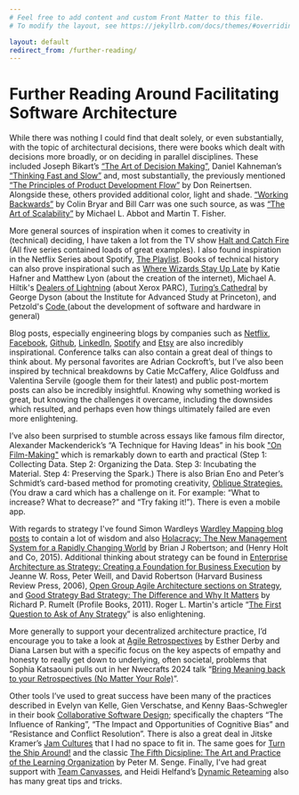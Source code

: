 ```yaml
---
# Feel free to add content and custom Front Matter to this file.
# To modify the layout, see https://jekyllrb.com/docs/themes/#overriding-theme-defaults

layout: default
redirect_from: /further-reading/
---
```

# Further Reading Around Facilitating Software Architecture

While there was nothing I could find that dealt solely, or even substantially, with the topic of architectural decisions, there were books which dealt with decisions more broadly, or on deciding in parallel disciplines. These included Joseph Bikart’s [“The Art of Decision Making”](https://www.amazon.co.uk/Deciding-Mind-Procrastinating-Making-Decisions/dp/1786781719), Daniel Kahneman’s [“Thinking Fast and Slow”](https://www.amazon.co.uk/Thinking-Fast-Slow-Daniel-Kahneman-ebook/dp/B005MJFA2W/) and, most substantially, the previously mentioned [“The Principles of Product Development Flow”](https://www.amazon.co.uk/Principles-Product-Development-Flow-Generation-ebook/dp/B00K7OWG7O/) by Don Reinertsen. Alongside these, others provided additional color, light and shade. [“Working Backwards”](https://www.amazon.co.uk/Working-Backwards-Insights-Stories-Secrets-ebook/dp/B08GKYJVL1/) by Colin Bryar and Bill Carr was one such source, as was [“The Art of Scalability”](https://www.amazon.co.uk/Art-Scalability-Architecture-Organizations-Enterprise/dp/0134032802/) by Michael L. Abbot and Martin T. Fisher. 

More general sources of inspiration when it comes to creativity in (technical) deciding, I have taken a lot from the TV show [Halt and Catch Fire](https://www.imdb.com/title/tt2543312/) (All five series contained loads of great examples). I also found inspiration in the Netflix Series about Spotify, [The Playlist](https://www.netflix.com/title/81186296). Books of technical history can also prove inspirational such as [Where Wizards Stay Up Late](https://www.amazon.co.uk/Where-Wizards-Stay-Up-Late/dp/0684832674) by Katie Hafner and Matthew Lyon (about the creation of the internet), Michael A. Hiltik's [Dealers of Lightning](https://www.amazon.co.uk/Dealers-Lightning-Xerox-Parc-Computer/dp/0887309895/) (about Xerox PARC), [Turing’s Cathedral](https://www.amazon.co.uk/Turings-Cathedral-Origins-Digital-Universe-ebook/dp/B0076O2VXM/) by George Dyson (about the Institute for Advanced Study at Princeton), and Petzold's [Code ](https://www.amazon.co.uk/Code-Language-Computer-Hardware-Software/dp/0137909101/) (about the development of software and hardware in general)

Blog posts, especially engineering blogs by companies such as [Netflix](https://netflixtechblog.com), [Facebook](https://engineering.fb.com), [Github](https://github.com/category/engineering), [LinkedIn](https://engineering.linkedin.com/blog), [Spotify](https://engineering.atspotify.com/) and [Etsy](https://codeascraft.com/) are also incredibly inspirational. Conference talks can also contain a great deal of things to think about. My personal favorites are Adrian Cockroft’s, but I’ve also been inspired by technical breakdowns by Catie McCaffery, Alice Goldfuss and Valentina Servile (google them for their latest) and public post-mortem posts can also be incredibly insightful. Knowing why something worked is great, but knowing the challenges it overcame, including the downsides which resulted, and perhaps even how things ultimately failed are even more enlightening.

I’ve also been surprised to stumble across essays like famous film director, Alexander Mackenderick’s “A Technique for Having Ideas” in his book ["On Film-Making"](https://www.amazon.co.uk/Film-making-Introduction-Craft-Director/dp/0571211259/) which is remarkably down to earth and practical (Step 1: Collecting Data. Step 2: Organizing the Data. Step 3: Incubating the Material. Step 4: Preserving the Spark.) There is also Brian Eno and Peter’s Schmidt’s card-based method for promoting creativity, [Oblique Strategies.](https://www.enoshop.co.uk/product/oblique-strategies.html) (You draw a card which has a challenge on it. For example: “What to increase? What to decrease?” and “Try faking it!”). There is even a mobile app.

With regards to strategy I've found Simon Wardleys [Wardley Mapping blog posts](https://github.com/andrewharmellaw/wardley-maps-book/releases/tag/0.19.2) to contain a lot of wisdom and also [Holacracy: The New Management System for a Rapidly Changing World](https://www.amazon.co.uk/Holacracy-Management-System-Rapidly-Changing/dp/B01L985542) by Brian J Robertson; and (Henry Holt and Co, 2015). Additional thinking about strategy can be found in [Enterprise Architecture as Strategy: Creating a Foundation for Business Execution](https://www.amazon.co.uk/Enterprise-Architecture-Strategy-Foundation-Execution/dp/1591398398/) by Jeanne W. Ross, Peter Weill, and David Robertson (Harvard Business Review Press, 2006), [Open Group Agile Architecture sections on Strategy](https://pubs.opengroup.org/architecture/o-aa-standard/agile-strategy.html), and [Good Strategy Bad Strategy: The Difference and Why It Matters](https://www.amazon.co.uk/Good-Strategy-Bad-difference-matters-ebook/dp/B005331U7Q/ref=tmm_kin_swatch_0?_encoding=UTF8&qid=&sr=) by Richard P. Rumelt (Profile Books, 2011). Roger L. Martin's article “[The First Question to Ask of Any Strategy](https://hbr.org/2015/05/the-first-question-to-ask-of-any-strategy)” is also enlightening.

More generally to support your decentralized architecture practice, I’d encourage you to take a look at [Agile Retrospectives](https://learning.oreilly.com/library/view/agile-retrospectives/9781680500295/) by Esther Derby and Diana Larsen but with a specific focus on the key aspects of empathy and honesty to really get down to underlying, often societal, problems that Sophia Katsaouni pulls out in her Nwecrafts 2024 talk “[Bring Meaning back to your Retrospectives (No Matter Your Role)](https://vimeo.com/949430622 )”. 

Other tools I’ve used to great success have been many of the practices described in Evelyn van Kelle, Gien Verschatse, and Kenny Baas-Schwegler in their book [Collaborative Software Design](https://www.manning.com/books/collaborative-software-design); specifically the chapters “The Influence of Ranking”, “The Impact and Opportunities of Cognitive Bias” and “Resistance and Conflict Resolution”. There is also a great deal in Jitske Kramer’s [Jam Cultures](https://www.amazon.co.uk/Jam-Cultures-Inclusion-Conversation-Decisions/dp/9462763585) that I had no space to fit in. The same goes for [Turn the Ship Around!](https://www.amazon.co.uk/Turn-Ship-Around-Building-Breaking/dp/1591846404) and the classic [The Fifth Dicsipline: The Art and Practice of the Learning Organization](https://www.amazon.co.uk/Fifth-Discipline-Practice-Learning-Organization-ebook/dp/B003ELY7OW/) by Peter M. Senge. Finally, I’ve had great support with [Team Canvasses](https://theteamcanvas.com/), and Heidi Helfand’s [Dynamic Reteaming](https://learning.oreilly.com/library/view/dynamic-reteaming-2nd/9781492061281/) also has many great tips and tricks.
